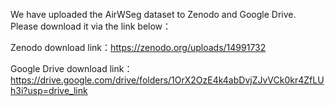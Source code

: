 We have uploaded the AirWSeg dataset to Zenodo and Google Drive. Please download it via the link below：

Zenodo download link：https://zenodo.org/uploads/14991732

Google Drive download link：https://drive.google.com/drive/folders/1OrX2OzE4k4abDvjZJvVCk0kr4ZfLUh3i?usp=drive_link
